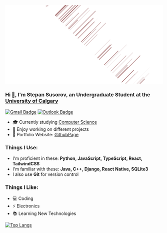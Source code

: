 ![Matrix SVG](https://raw.githubusercontent.com/Ba6ySHark/Ba6ySHark/main/readmebg.svg)

### Hi 👋, I'm Stepan Susorov, an Undergraduate Student at the <a href="https://www.ucalgary.ca/">University of Calgary</a>
[![Gmail Badge](https://img.shields.io/badge/-stepan.susorov@gmail.com-c14438?style=flat-square&logo=Gmail&logoColor=white&link=mailto:stepan.susorov@gmail.com)](mailto:stepan.susorov@gmail.com)
[![Outlook Badge](https://img.shields.io/badge/-stepan.susorov@ucalgary.ca-0078D4?style=flat-square&logo=microsoft-outlook&logoColor=white&link=mailto:stpan.susorov@ucalgary.ca)](mailto:stepan.susorov@ucalgary.ca)
- 🎓 Currently studying <a href="https://science.ucalgary.ca/computer-science">Computer Science</a>
- 🔧 Enjoy working on different projects
- 🎯 Portfolio Website: [GithubPage](https://ba6yshark.github.io)

### Things I Use:
- I'm proficient in these:
  **Python, JavaScript, TypeScript, React, TailwindCSS**
- I'm familiar with these:
  **Java, C++, Django, React Native, SQLite3**
- I also use **Git** for version control

### Things I Like:
- 💻 Coding
- ⚡ Electronics
- 📚 Learning New Technologies

[![Top Langs](https://github-readme-stats-git-masterrstaa-rickstaa.vercel.app/api/top-langs/?username=ba6yshark&theme=dracula&layout=compact&langs_count=10)](https://github.com/anuraghazra/github-readme-stats)
